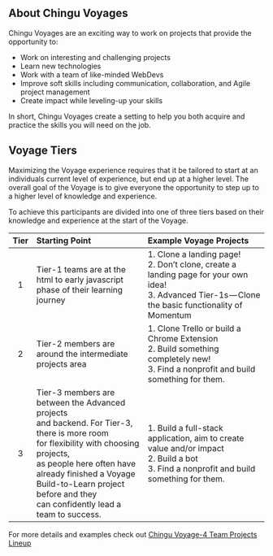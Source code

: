 ## About Chingu Voyages
Chingu Voyages are an exciting way to work on projects that provide the opportunity to:

- Work on interesting and challenging projects
- Learn new technologies
- Work with a team of like-minded WebDevs
- Improve soft skills including communication, collaboration, and Agile project management
- Create impact while leveling-up your skills 

In short, Chingu Voyages create a setting to help you both acquire and practice the skills you will need on the job.

## Voyage Tiers

Maximizing the Voyage experience requires that it be tailored to start at an individuals current level of experience, but end up at a higher level. The overall goal of the Voyage is to give everyone the opportunity to step up to a higher level of knowledge and experience.

To achieve this participants are divided into one of three tiers based on their knowledge and experience at the start of the Voyage.

| Tier | Starting Point         | Example Voyage Projects                             |
|:----:|:-----------------------|:----------------------------------------------------| 
|   1  | Tier-1 teams are at the html to early javascript <br> phase of their learning journey | 1. Clone a landing page! <br> 2. Don’t clone, create a landing page for your own idea! <br> 3. Advanced Tier-1s — Clone the basic functionality of Momentum |
|   2  | Tier-2 members are around the intermediate projects area | 1. Clone Trello or build a Chrome Extension <br> 2. Build something completely new! <br> 3. Find a nonprofit and build something for them. |
|   3  | Tier-3 members are between the Advanced projects <br> and backend. For Tier-3, there is more room <br> for flexibility with choosing projects, <br> as people here often have already finished a Voyage <br> Build-to-Learn project before and they <br> can confidently lead a team to success. | 1. Build a full-stack application, aim to create value and/or impact <br> 2. Build a bot <br> 3. Find a nonprofit and build something for them. |

For more details and examples check out [Chingu Voyage-4 Team Projects Lineup](https://medium.com/chingu/chingu-voyage-4-team-projects-lineup-320a8bc87701)